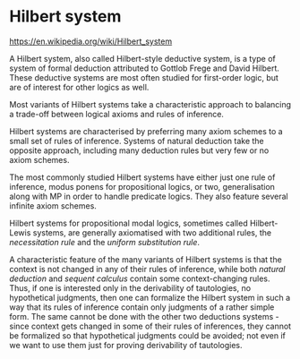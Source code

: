 # Hilbert system

https://en.wikipedia.org/wiki/Hilbert_system

A Hilbert system, also called Hilbert-style deductive system, is a type of system of formal deduction attributed to Gottlob Frege and David Hilbert. These deductive systems are most often studied for first-order logic, but are of interest for other logics as well.

Most variants of Hilbert systems take a characteristic approach to balancing a trade-off between logical axioms and rules of inference.

Hilbert systems are characterised by preferring many axiom schemes to a small set of rules of inference. Systems of natural deduction take the opposite approach, including many deduction rules but very few or no axiom schemes.

The most commonly studied Hilbert systems have either just one rule of inference, modus ponens for propositional logics, or two, generalisation along with MP in order to handle predicate logics. They also feature several infinite axiom schemes.

Hilbert systems for propositional modal logics, sometimes called Hilbert-Lewis systems, are generally axiomatised with two additional rules, the *necessitation rule* and the *uniform substitution rule*.

A characteristic feature of the many variants of Hilbert systems is that the context is not changed in any of their rules of inference, while both *natural deduction* and *sequent calculus* contain some context-changing rules. Thus, if one is interested only in the derivability of tautologies, no hypothetical judgments, then one can formalize the Hilbert system in such a way that its rules of inference contain only judgments of a rather simple form. The same cannot be done with the other two deductions systems - since context gets changed in some of their rules of inferences, they cannot be formalized so that hypothetical judgments could be avoided; not even if we want to use them just for proving derivability of tautologies.
